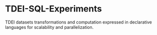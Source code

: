 # TDEI-SQL-Experiments
TDEI datasets transformations and computation expressed in declarative languages for scalability and parallelization.
